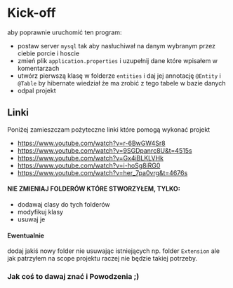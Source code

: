 # Kick-off
aby poprawnie uruchomić ten program:
* postaw server `mysql` tak aby nasłuchiwał na danym wybranym 
przez ciebie porcie i hoscie
* zmień plik `application.properties` i uzupełnij dane 
które wpisałem w komentarzach
* utwórz pierwszą klasę w folderze `entities` i daj jej annotację `@Entity` i `@Table`
by hibernate wiedział że ma zrobić z tego tabele w bazie danych
* odpal projekt

## Linki
Poniżej zamieszczam pożyteczne linki które pomogą wykonać projekt
* https://www.youtube.com/watch?v=r-6BwGW4Sr8
* https://www.youtube.com/watch?v=9SGDpanrc8U&t=4515s
* https://www.youtube.com/watch?v=Gx4iBLKLVHk
* https://www.youtube.com/watch?v=i-hoSg8iRG0
* https://www.youtube.com/watch?v=her_7pa0vrg&t=4676s

#### NIE ZMIENIAJ FOLDERÓW KTÓRE STWORZYŁEM, TYLKO:
* dodawaj clasy do tych folderów
* modyfikuj klasy
* usuwaj je

#### Ewentualnie
dodaj jakiś nowy folder nie usuwając istniejących 
np. folder `Extension` ale jak patrzyłem na scope projektu raczej nie będzie
takiej potrzeby.

### Jak coś to dawaj znać i Powodzenia ;)